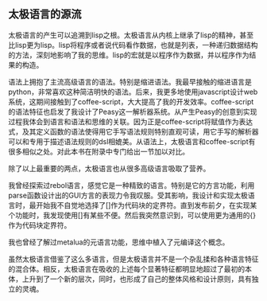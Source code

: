## 太极语言的源流

太极语言的产生可以追溯到lisp之根。太极语言从内核上继承了lisp的精神，甚至比lisp更为lisp。lisp将程序或者说代码看作数据，也就是列表，一种递归数据结构的方法，深刻地影响了我的思维。lisp的宏就是以程序作为数据，并以程序作为结果的构造。
        
语法上拥抱了主流高级语言的语法。特别是缩进语法。我最早接触的缩进语言是python，非常喜欢这种简洁明快的语法。后来，我更多地使用javascript设计web系统，这期间接触到了coffee-script，大大提高了我的开发效率。coffee-script的语法特征也启发了我设计了Peasy这一解析器系统。从产生Peasy的创意到实现过程我体会到语言和语法和思维的关联。因为正是coffee-script将赋值作为表达式，及其定义函数的语法使得用它手写语法规则特别直观可读，用它手写的解析器可以和专用于描述语法规则的dsl相媲美。从语法上，太极语言和coffee-script有很多相似之处。对此本书在附录中专门给出一节加以对比。

除了以上最重要的两点，太极语言也从很多高级语言吸取了营养。

我曾经探索过rebol语言，感觉它是一种精致的语言。特别是它的方言功能，利用parse函数设计出的GUI方言的表现力令我叹服。受其影响，我设计和实现太极语言时，最开始我不自觉地选择了[]作为代码块的定界符。直到发布前夕，在实现某个功能时，我发现使用[]有某些不便。然后我突然意识到，可以使用更为通用的{}作为代码块定界符。

我也曾经了解过metalua的元语言功能，思维中植入了元编译这个概念。

虽然太极语言借鉴了这么多语言，但是太极语言并不是一个杂乱揉和各种语言特征的混合体。相反，太极语言在吸收的上述每个显著特征都明显地超过了最初的本体，上升到了一个新的层次，同时，也形成了自己的整体风格和设计原则，具有独立的灵魂。

